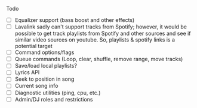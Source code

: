 Todo

- [ ] Equalizer support (bass boost and other effects)
- [ ] Lavalink sadly can't support tracks from Spotify; however, it would be possible to get track playlists from Spotify and other sources and see if similar video sources on youtube. So, playlists & spotify links is a potential target
- [ ] Command options/flags
- [ ] Queue commands (Loop, clear, shuffle, remove range, move tracks)
- [ ] Save/load local playlists?
- [ ] Lyrics API
- [ ] Seek to position in song
- [ ] Current song info
- [ ] Diagnostic utilities (ping, cpu, etc.)
- [ ] Admin/DJ roles and restrictions
